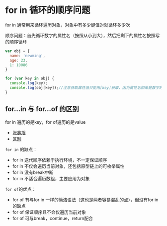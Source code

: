 # for in 循环的顺序问题

for in 通常用来循环遍历对象，对象中有多少键值对就循环多少次

顺序问题：首先循环数字的属性名（按照从小到大），然后把剩下的属性名按照写的顺序循环

```js
var obj = {
  name: 'newming',
  age: 23,
  1: 10086
}

for (var key in obj) {
  console.log(key);
  console.log(obj[key]);//注意获取属性值只能用[key]获取，因为属性名如果是数字的话是无法通过 .key 获取的
}
```

## for...in 与 for...of 的区别

for in 遍历的是key，for of遍历的是value

- [张鑫旭](https://www.zhangxinxu.com/wordpress/2018/08/for-in-es6-for-of/)
- [区别](https://lq782655835.github.io/blogs/js/different-for-in-for-of.html)

`for in` 的缺点：

- for in 迭代顺序依赖于执行环境，不一定保证顺序
- for in 不仅会遍历当前对象，还包括原型链上的可枚举属性
- for in 没有break中断
- for in 不适合遍历数组，主要应用为对象

`for of`的优点：

- for of 有与for in 一样的简洁语法（这也是两者容易混乱的点），但没有for in的缺点
- for of 保证顺序且不会仅遍历当前对象
- for of 可与break，continue，return配合